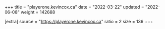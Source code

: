 +++
title = "playerone.kevincox.ca"
date = "2022-03-22"
updated = "2022-06-08"
weight = 142688

[extra]
source = "https://playerone.kevincox.ca"
ratio = 2
size = 139
+++
